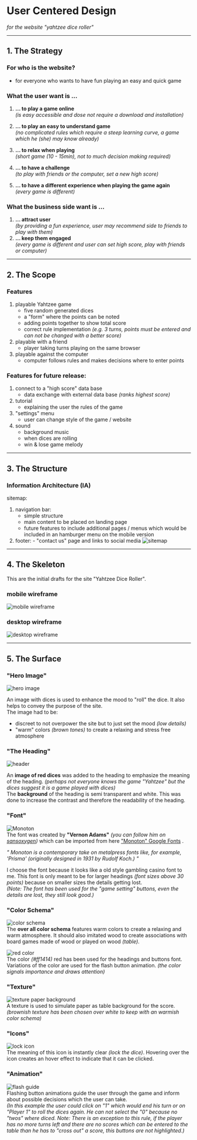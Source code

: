 # **U**ser **C**entered **D**esign

_for the website "yahtzee dice roller"_

---

## 1. The **Strategy**

### For who is the website?

- for everyone who wants to have fun playing an easy and quick game

### **What the user want is ...**

1. **... to play a game online**  
   _(is easy accessible and dose not require a download and installation)_

2. **... to play an easy to understand game**  
   _(no complicated rules which require a steep learning curve, a game which he (she) may know already)_

3. **... to relax when playing**  
   _(short game (10 - 15min), not to much decision making required)_

4. **... to have a challenge**  
   _(to play with friends or the computer, set a new high score)_

5. **... to have a different experience when playing the game again**  
   _(every game is different)_

### **What the business side want is ...**

1.  **... attract user**  
    _(by providing a fun experience, user may recommend side to friends to play with them)_
2.  **... keep them engaged**  
    _(every game is different and user can set high score, play with friends or computer)_

---

## 2. The **Scope**

### **Features**

1. playable Yahtzee game
   - five random generated dices
   - a "form" where the points can be noted
   - adding points together to show total score
   - correct rule implementation _(e.g. 3 turns, points must be entered and can not be changed with a better score)_
2. playable with a friend
   - player taking turns playing on the same browser
3. playable against the computer
   - computer follows rules and makes decisions where to enter points

### **Features for future release:**

1. connect to a "high score" data base
   - data exchange with external data base _(ranks highest score)_
2. tutorial
   - explaining the user the rules of the game
3. "settings" menu
   - user can change style of the game / website
4. sound
   - background music
   - when dices are rolling
   - win & lose game melody

---

## 3. The **Structure**

### **Information Architecture** (IA)

sitemap:

1. navigation bar:
   - simple structure
   - main content to be placed on landing page
   - future features to include additional pages / menus which would be included in an hamburger menu on the mobile version
2. footer: - "contact us" page and links to social media
   ![sitemap](../images/doc/sitemap_yahtzee-dice-roller.webp)

---

## 4. The **Skeleton**

This are the initial drafts for the site "Yahtzee Dice Roller".

### mobile wireframe

![mobile wireframe](../images/doc/wireframe_yahtzee-dice-roller.webp)

### desktop wireframe

![desktop wireframe](../images/doc/desktop-wireframe_yahtzee-dice-roller.webp)

---

## 5. The **Surface**

### **"Hero Image"**

![hero image](../images/readme/dice-background_cut-wider.webp)

An image with dices is used to enhance the mood to "roll" the dice. It also helps to convey the purpose of the site.  
The image had to be:

- discreet to not overpower the site but to just set the mood _(low details)_
- "warm" colors _(brown tones)_ to create a relaxing and stress free atmosphere

### **"The Heading"**

![header](../images/readme/heading.webp)

An **image of red dices** was added to the heading to emphasize the meaning of the heading. _(perhaps not everyone knows the game "Yahtzee" but the dices suggest it is a game played with dices)_  
The **background** of the heading is semi transparent and white. This was done to increase the contrast and therefore the readability of the heading.

### **"Font"**

![Monoton](../images/readme/font-family.webp)  
The font was created by **"Vernon Adams"** _(you can follow him on [sansoxygen](http://sansoxygen.com/))_ which can be imported from here ["Monoton" Google Fonts](https://fonts.google.com/specimen/Monoton#standard-styles) .

_" Monoton is a contemporary take on metalpress fonts like, for example, 'Prisma' (originally designed in 1931 by Rudolf Koch.) "_

I choose the font because it looks like a old style gambling casino font to me. This font is only meant to be for larger headings _(font sizes above 30 points)_ because on smaller sizes the details getting lost.  
_(Note: The font has been used for the "game setting" buttons, even the details are lost, they still look good.)_

### **"Color Schema"**

![color schema](../images/readme/color.webp)  
The **over all color schema** features warm colors to create a relaxing and warm atmosphere. It should also imitated wood to create associations with board games made of wood or played on wood _(table)_.

![red color](../images/readme/color-red.webp)  
The color _(#ff1414)_ red has been used for the headings and buttons font. Variations of the color are used for the flash button animation. _(the color signals importance and draws attention)_

### **"Texture"**

![texture paper background](../images/readme/texture.webp)  
A texture is used to simulate paper as table background for the score.  
_(brownish texture has been chosen over white to keep with an warmish color schema)_

### **"Icons"**

![lock icon](../images/readme/lock.webp)  
The meaning of this icon is instantly clear _(lock the dice)_. Hovering over the icon creates an hover effect to indicate that it can be clicked.

### **"Animation"**

![flash guide](../images/readme/flash-guide.gif)  
Flashing button animations guide the user through the game and inform about possible decisions which the user can take.  
_(In this example the user could click on "1" which would end his turn or on "Player 1" to roll the dices again. He can not select the "0" because no "twos" where diced. Note: There is an exception to this rule, if the player has no more turns left and there are no scores which can be entered to the table than he has to "cross out" a score, this buttons are not highlighted.)_
